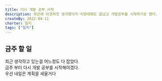 ```yaml
---
title: 다시 개발 공부 시작
description: 최근에 이것저것 생각했다가 지방대회도 끝났고 개발공부를 시작하기로 했다.
createBy: 2022-04-11
charter: 일지
tags: ["일지"]
---
```


## 금주 할 일

최근 생각하고 있는걸 어느정도 다 잡았다.  
금주 부터 다시 개발 공부를 시작해야겠다.  
우선 내일은 계획을 세울거다
